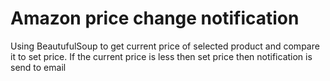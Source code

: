 # Amazon price change notification
Using BeautufulSoup to get current price of selected product and compare it to set price. If the current price is less then set price then notification is send to email
